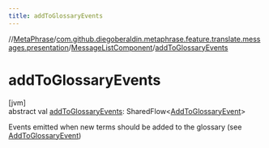 ```yaml
---
title: addToGlossaryEvents
---
```

//[MetaPhrase](../../../index.html)/[com.github.diegoberaldin.metaphrase.feature.translate.messages.presentation](../index.html)/[MessageListComponent](index.html)/[addToGlossaryEvents](add-to-glossary-events.html)



# addToGlossaryEvents



[jvm]\
abstract val [addToGlossaryEvents](add-to-glossary-events.html): SharedFlow&lt;[AddToGlossaryEvent](../-add-to-glossary-event/index.html)&gt;



Events emitted when new terms should be added to the glossary (see [AddToGlossaryEvent](../-add-to-glossary-event/index.html))




